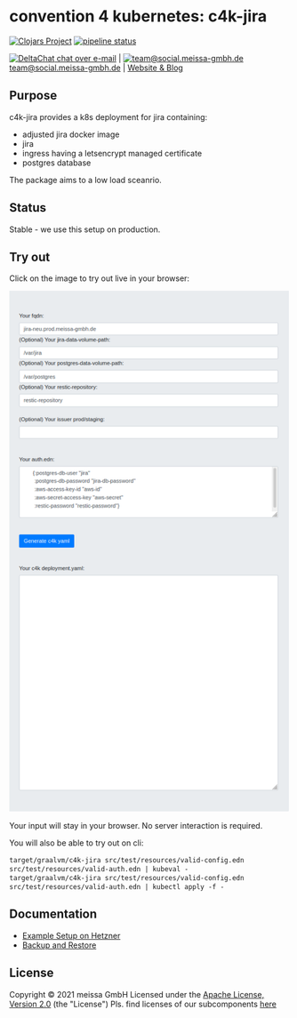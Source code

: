 # convention 4 kubernetes: c4k-jira
[![Clojars Project](https://img.shields.io/clojars/v/org.domaindrivenarchitecture/c4k-jira.svg)](https://clojars.org/org.domaindrivenarchitecture/c4k-jira) [![pipeline status](https://gitlab.com/domaindrivenarchitecture/c4k-jira/badges/master/pipeline.svg)](https://gitlab.com/domaindrivenarchitecture/c4k-jira/-/commits/master) 

[<img src="https://domaindrivenarchitecture.org/img/delta-chat.svg" width=20 alt="DeltaChat"> chat over e-mail](mailto:buero@meissa-gmbh.de?subject=community-chat) | [<img src="https://meissa-gmbh.de/img/community/Mastodon_Logotype.svg" width=20 alt="team@social.meissa-gmbh.de"> team@social.meissa-gmbh.de](https://social.meissa-gmbh.de/@team) | [Website & Blog](https://domaindrivenarchitecture.org)

## Purpose

c4k-jira provides a k8s deployment for jira containing:
* adjusted jira docker image
* jira
* ingress having a letsencrypt managed certificate
* postgres database

The package aims to a low load sceanrio.

## Status

Stable - we use this setup on production.

## Try out

Click on the image to try out live in your browser:

[![Try it out](doc/tryItOut.png "Try out yourself")](https://domaindrivenarchitecture.org/pages/dda-provision/c4k-jira/)

Your input will stay in your browser. No server interaction is required.

You will also be able to try out on cli:
```
target/graalvm/c4k-jira src/test/resources/valid-config.edn src/test/resources/valid-auth.edn | kubeval -
target/graalvm/c4k-jira src/test/resources/valid-config.edn src/test/resources/valid-auth.edn | kubectl apply -f -
```

## Documentation
* [Example Setup on Hetzner](doc/SetupOnHetzner.md)
* [Backup and Restore](doc/BackupAndRestore.md)

## License

Copyright © 2021 meissa GmbH
Licensed under the [Apache License, Version 2.0](LICENSE) (the "License")
Pls. find licenses of our subcomponents [here](doc/SUBCOMPONENT_LICENSE)